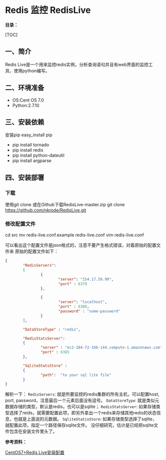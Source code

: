 # Redis 监控 RedisLive

**目录：**

[TOC]



## 一、简介

Redis Live是一个用来监控redis实例，分析查询语句并且有web界面的监控工具，使用python编写。


## 二、环境准备


- OS:Cent OS 7.0
- Python:2.7.10



## 三、安装依赖

安装pip
easy_install pip

- pip install tornado
- pip install redis
- pip install python-dateutil
- pip install argparse


## 四、安装部署

### 下载
使用git clone 或在Github下载RedisLive-master.zip
git clone https://github.com/nkrode/RedisLive.git


### 修改配置文件

cd src
mv redis-live.conf.example redis-live.conf
vim redis-live.conf


可以看出这个配置文件是json格式的，注意不要产生格式错误，对着原始的配置文件来
原始的配置文件如下：
```json
{  
        "RedisServers":  
        [   
                {  
                        "server": "154.17.59.99",  
                        "port" : 6379  
                },  

                {  
                        "server": "localhost",  
                        "port" : 6380,  
                        "password" : "some-password"  
                }  
        ],  

        "DataStoreType" : "redis",  

        "RedisStatsServer":  
        {  
                "server" : "ec2-184-72-166-144.compute-1.amazonaws.com",  
                "port" : 6385  
        },  

        "SqliteStatsStore" :  
        {  
                "path":  "to your sql lite file"  
        }  
}  
```

解析一下：
`RedisServers`: 就是所要监控的redis集群的所有主机，可以配置host, port, password，注意最后一个元素后面没有逗号。
`DataStoreType`: 就是类似元数据存储的类型，默认是redis，也可以是sqlite；
`RedisStatsServer`: 如果存储类型选择了reids，就需要配置此项，即另外拿出一个redis来存储其他redis的状态信息，也就是上面说的元数据。
`SqliteStatisStore`: 如果存储类型选择了sqlite，就配置此项，指定一个路径保存sqlite文件。
没仔细研究，估计是已经把sqlite文件包含在安装文件里头了。

**参考资料：**

[CentOS7+Redis Live安装配置](http://www.cnblogs.com/madyina/p/4060556.html)
